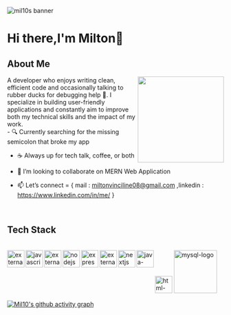 ![mil10s banner](https://res.cloudinary.com/dl3lloezx/image/upload/v1745792281/git_banner_qf1kfp.jpg)
# Hi there,I'm Milton👋

## About Me
<img src="https://res.cloudinary.com/dl3lloezx/image/upload/v1745809692/download_yg9ejz.gif"  align="right" width="200" height="200">
A developer who enjoys writing clean, efficient code and occasionally talking to rubber ducks for debugging help 🐤.
I specialize in building user-friendly applications and constantly aim to improve both my technical skills and the impact of my work.
</br>
- 🔍 Currently searching for the missing semicolon that broke my app

- ☕ Always up for tech talk, coffee, or both

- 👯 I’m looking to collaborate on MERN Web Application

- 📫 Let’s connect = { mail : miltonvinciline08@gmail.com ,linkedin : https://www.linkedin.com/in/me/ }

</br>

## Tech Stack

</br>

<img width="40" height="40"  src="https://img.icons8.com/color/48/html-5--v1.png" alt="html-5--v1"/>
<img width="40" height="40" align="left" src="https://img.icons8.com/external-tal-revivo-shadow-tal-revivo/24/external-cascading-style-sheets-language-used-for-describing-the-presentation-of-a-document-logo-shadow-tal-revivo.png" alt="external-cascading-style-sheets-language-used-for-describing-the-presentation-of-a-document-logo-shadow-tal-revivo"/>
<img width="40" height="40" align="left" src="https://img.icons8.com/color/48/javascript--v1.png" alt="javascript--v1"/>
<img width="40" height="40" align="left" src="https://img.icons8.com/external-tal-revivo-color-tal-revivo/24/external-react-a-javascript-library-for-building-user-interfaces-logo-color-tal-revivo.png" alt="external-react-a-javascript-library-for-building-user-interfaces-logo-color-tal-revivo"/>
<img width="40" height="40" align="left" src="https://img.icons8.com/color/48/nodejs.png" alt="nodejs"/>
<img width="40" height="40" align="left" src="https://img.icons8.com/ios/50/express-js.png" alt="express-js"/>
<img width="40" height="40" align="left" src="https://img.icons8.com/external-tal-revivo-shadow-tal-revivo/24/external-mongodb-a-cross-platform-document-oriented-database-program-logo-shadow-tal-revivo.png" alt="external-mongodb-a-cross-platform-document-oriented-database-program-logo-shadow-tal-revivo"/>
<img width="40" height="40" align="left" src="https://img.icons8.com/fluency/48/nextjs.png" alt="nextjs"/>
<img width="40" height="40" align="left" src="https://img.icons8.com/color/48/java-coffee-cup-logo--v1.png" alt="java-coffee-cup-logo--v1"/>
<img width="100" height="100" src="https://img.icons8.com/color/100/mysql-logo.png" alt="mysql-logo"/>



[![Mil10's github activity graph](https://github-readme-activity-graph.vercel.app/graph?username=Mil10x&bg_color=000000&color=ffffff&line=1c61ba&point=ffffff&area=true&hide_border=true)](https://github.com/ashutosh00710/github-readme-activity-graph)
